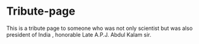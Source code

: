 # Tribute-page
This is a tribute page to someone who was not only scientist but was also president of India , honorable Late A.P.J. Abdul Kalam sir.
